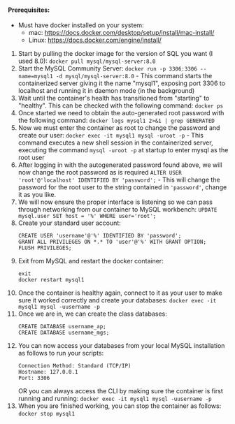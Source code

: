 #### Prerequisites:
- Must have docker installed on your system: 
	- mac: https://docs.docker.com/desktop/setup/install/mac-install/
	- Linux: https://docs.docker.com/engine/install/

1. Start by pulling the docker image for the version of SQL you want (I used 8.0):
	`docker pull mysql/mysql-server:8.0`
2. Start the MySQL Community Server:
	`docker run -p 3306:3306 --name=mysql1 -d mysql/mysql-server:8.0`
		- This command starts the containerized server giving it the name "mysql1", exposing port 3306 to localhost and running it in daemon mode (in the background)
3. Wait until the container's health has transitioned from "starting" to "healthy". This can be checked with the following command:
	`docker ps`
4. Once started we need to obtain the auto-generated root password with the following command:
	`docker logs mysql1 2>&1 | grep GENERATED`
5. Now we must enter the container as root to change the password and create our user:
	`docker exec -it mysql1 mysql -uroot -p`
		- This command executes a new shell session in the containerized server, executing the command `mysql -uroot -p` at startup to enter mysql as the root user
6. After logging in with the autogenerated password found above, we will now change the root password as is required
	`ALTER USER 'root'@'localhost' IDENTIFIED BY 'password';`
		- This will change the password for the root user to the string contained in `'password'`, change it as you like.
7. We will now ensure the proper interface is listening so we can pass through networking from our container to MySQL workbench:
	`UPDATE mysql.user SET host = '%' WHERE user='root';`
8. Create your standard user account:
	```
	CREATE USER 'username'@'%' IDENTIFIED BY 'password';
	GRANT ALL PRIVILEGES ON *.* TO 'user'@'%' WITH GRANT OPTION;
	FLUSH PRIVILEGES;
	```
9. Exit from MySQL and restart the docker container:
	```
	exit
	docker restart mysql1
	```
10. Once the container is healthy again, connect to it as your user to make sure it worked correctly and create your databases:
	`docker exec -it mysql1 mysql -uusername -p`
11. Once we are in, we can create the class databases:
	```
	CREATE DATABASE username_ap;
	CREATE DATABASE username_mgs;
	```
12. You can now access your databases from your local MySQL installation as follows to run your scripts:
	```
	Connection Method: Standard (TCP/IP)
	Hostname: 127.0.0.1
	Port: 3306
	```
	OR you can always access the CLI by making sure the container is first running and running:
	`docker exec -it mysql1 mysql -uusername -p`
13. When you are finished working, you can stop the container as follows:
	`docker stop mysql1`